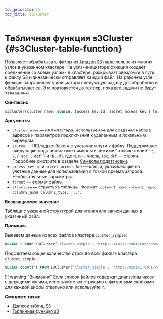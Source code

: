 ```yaml
---
toc_priority: 55
toc_title: s3Cluster
---
```


# Табличная функция s3Cluster {#s3Cluster-table-function}

Позволяет обрабатывать файлы из [Amazon S3](https://aws.amazon.com/s3/) параллельно из многих узлов в указанном кластере. На узле-инициаторе функция создает соединение со всеми узлами в кластере, раскрывает звездочки в пути к файлу S3 и динамически отправляет каждый файл. На рабочем узле функция запрашивает у инициатора следующую задачу для обработки и обрабатывает ее. Это повторяется до тех пор, пока все задачи не будут завершены.

**Синтаксис**

``` sql
s3Cluster(cluster_name, source, [access_key_id, secret_access_key,] format, structure)
```

**Аргументы**

-   `cluster_name` — имя кластера, используемое для создания набора адресов и параметров подключения к удаленным и локальным серверам.
-   `source` — URL-адрес бакета с указанием пути к файлу. Поддерживает следующие подстановочные символы в режиме "только чтение": `*`, `?`, `{'abc','def'}` и `{N..M}`, где `N`, `M` — числа, `abc`, `def` — строки. Подробнее смотрите в разделе [Символы подстановки](../../engines/table-engines/integrations/s3.md#wildcards-in-path).
-   `access_key_id` и `secret_access_key` — ключи, указывающие на учетные данные для использования с точкой приема запроса. Необязательные параметры.
-   `format` — [формат](../../interfaces/formats.md#formats) файла.
-   `structure` — структура таблицы. Формат `'column1_name column1_type, column2_name column2_type, ...'`.

**Возвращаемое значение**

Таблица с указанной структурой для чтения или записи данных в указанный файл.

**Примеры**

Выведем данные из всех файлов кластера `cluster_simple`:

``` sql
SELECT * FROM s3Cluster('cluster_simple', 'http://minio1:9001/root/data/{clickhouse,database}/*', 'minio', 'minio123', 'CSV', 'name String, value UInt32, polygon Array(Array(Tuple(Float64, Float64)))') ORDER BY (name, value, polygon);
```

Подсчитаем общее количество строк во всех файлах кластера `cluster_simple`:

``` sql
SELECT count(*) FROM s3Cluster('cluster_simple', 'http://minio1:9001/root/data/{clickhouse,database}/*', 'minio', 'minio123', 'CSV', 'name String, value UInt32, polygon Array(Array(Tuple(Float64, Float64)))');
```

!!! warning "Внимание"
    Если список файлов содержит диапазоны чисел с ведущими нулями, используйте конструкцию с фигурными скобками для каждой цифры отдельно или используйте `?`.

**Смотрите также**

-   [Движок таблиц S3](../../engines/table-engines/integrations/s3.md)
-   [Табличная функция s3](../../sql-reference/table-functions/s3.md)
